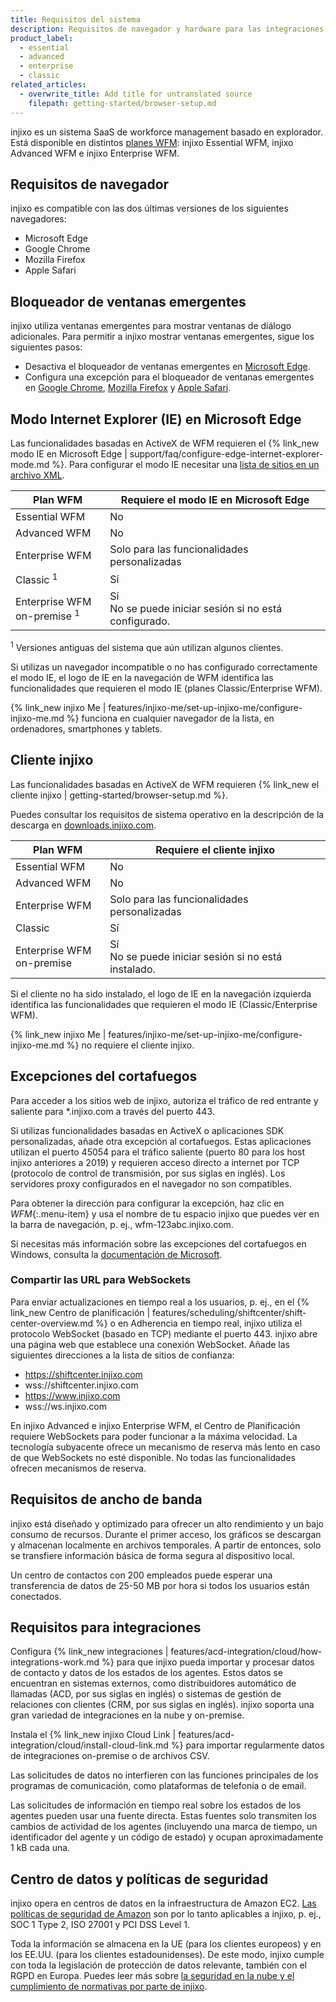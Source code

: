 ```yaml
---
title: Requisitos del sistema
description: Requisitos de navegador y hardware para las integraciones y las estaciones de trabajo de agentes y planificadores.
product_label:
  - essential
  - advanced
  - enterprise
  - classic
related_articles:
  - overwrite_title: Add title for untranslated source
    filepath: getting-started/browser-setup.md
---
```


injixo es un sistema SaaS de workforce management basado en explorador. Está disponible en distintos [planes WFM](https://www.injixo.com/pricing): injixo Essential WFM, injixo Advanced WFM e injixo Enterprise WFM.

## Requisitos de navegador

injixo es compatible con las dos últimas versiones de los siguientes navegadores:

- Microsoft Edge
- Google Chrome
- Mozilla Firefox
- Apple Safari

## Bloqueador de ventanas emergentes

injixo utiliza ventanas emergentes para mostrar ventanas de diálogo adicionales. Para permitir a injixo mostrar ventanas emergentes, sigue los siguientes pasos:

- Desactiva el bloqueador de ventanas emergentes en [Microsoft Edge](https://support.microsoft.com/en-us/microsoft-edge/block-pop-ups-in-microsoft-edge-1d8ba4f8-f385-9a0b-e944-aa47339b6bb5).
- Configura una excepción para el bloqueador de ventanas emergentes en [Google Chrome](https://support.google.com/chrome/answer/95472?hl=en&co=GENIE.Platform%3DDesktop#zippy=%2Callow-pop-ups-and-redirects-from-a-site), [Mozilla Firefox](https://support.mozilla.org/en-US/kb/pop-blocker-settings-exceptions-troubleshooting) y [Apple Safari](https://support.apple.com/guide/safari/block-pop-ups-sfri40696/mac).

## Modo Internet Explorer (IE) en Microsoft Edge

Las funcionalidades basadas en ActiveX de WFM requieren el {% link_new modo IE en Microsoft Edge | support/faq/configure-edge-internet-explorer-mode.md %}. Para configurar el modo IE necesitar una [lista de sitios en un archivo XML](https://learn.microsoft.com/en-us/deployedge/edge-ie-mode-local-site-list).

<style>
table {
  width: 100%;
}
table th:first-of-type {
    width: 30%;
}
table th:nth-of-type(2) {
    width: 70%;
}
</style>

| Plan WFM                               | Requiere el modo IE en Microsoft Edge         |
| -------------------------------------- | ------------------------------------------ |
| Essential WFM                          | No                                         |
| Advanced WFM                           | No                                         |
| Enterprise WFM                         | Solo para las funcionalidades personalizadas            |
| Classic <sup>1</sup>                   | Sí                                        |
| Enterprise WFM on-premise <sup>1</sup> | Sí<br>No se puede iniciar sesión si no está configurado. |

<sup>1</sup> Versiones antiguas del sistema que aún utilizan algunos clientes.

Si utilizas un navegador incompatible o no has configurado correctamente el modo IE, el logo de IE en la navegación de WFM identifica las funcionalidades que requieren el modo IE (planes Classic/Enterprise WFM).

{% link_new injixo Me | features/injixo-me/set-up-injixo-me/configure-injixo-me.md %} funciona en cualquier navegador de la lista, en ordenadores, smartphones y tablets. 

## Cliente injixo

Las funcionalidades basadas en ActiveX de WFM requieren {% link_new el cliente injixo | getting-started/browser-setup.md %}.

Puedes consultar los requisitos de sistema operativo en la descripción de la descarga en [downloads.injixo.com](https://downloads.injixo.com).

| Plan WFM                      | Requiere el cliente injixo                |
| ------------------------- | ----------------------------------------- |
| Essential WFM             | No                                        |
| Advanced WFM              | No                                        |
| Enterprise WFM            | Solo para las funcionalidades personalizadas           |
| Classic                   | Sí                                       |
| Enterprise WFM on-premise | Sí<br>No se puede iniciar sesión si no está instalado. |

Si el cliente no ha sido instalado, el logo de IE en la navegación izquierda identifica las funcionalidades que requieren el modo IE (Classic/Enterprise WFM).

{% link_new injixo Me | features/injixo-me/set-up-injixo-me/configure-injixo-me.md %} no requiere el cliente injixo.

## Excepciones del cortafuegos

Para acceder a los sitios web de injixo, autoriza el tráfico de red entrante y saliente para *.injixo.com a través del puerto 443.

Si utilizas funcionalidades basadas en ActiveX o aplicaciones SDK personalizadas, añade otra excepción al cortafuegos. Estas aplicaciones utilizan el puerto 45054 para el tráfico saliente (puerto 80 para los host injixo anteriores a 2019) y requieren acceso directo a internet por TCP (protocolo de control de transmisión, por sus siglas en inglés). Los servidores proxy configurados en el navegador no son compatibles.

Para obtener la dirección para configurar la excepción, haz clic en _WFM_{:.menu-item} y usa el nombre de tu espacio injixo que puedes ver en la barra de navegación, p.&nbsp;ej., wfm-123abc.injixo.com.

Si necesitas más información sobre las excepciones del cortafuegos en Windows, consulta la [documentación de Microsoft](https://support.microsoft.com/es-es/windows/agregar-una-exclusi%C3%B3n-a-seguridad-de-windows-811816c0-4dfd-af4a-47e4-c301afe13b26).

### Compartir las URL para WebSockets

Para enviar actualizaciones en tiempo real a los usuarios, p.&nbsp;ej., en el {% link_new Centro de planificación | features/scheduling/shiftcenter/shift-center-overview.md %} o en Adherencia en tiempo real, injixo utiliza el protocolo WebSocket (basado en TCP) mediante el puerto 443\. injixo abre una página web que establece una conexión WebSocket. Añade las siguientes direcciones a la lista de sitios de confianza:

- https://shiftcenter.injixo.com
- wss://shiftcenter.injixo.com
- https://www.injixo.com
- wss://ws.injixo.com

En injixo Advanced e injixo Enterprise WFM, el Centro de Planificación requiere WebSockets para poder funcionar a la máxima velocidad. La tecnología subyacente ofrece un mecanismo de reserva más lento en caso de que WebSockets no esté disponible. No todas las funcionalidades ofrecen mecanismos de reserva.

## Requisitos de ancho de banda

injixo está diseñado y optimizado para ofrecer un alto rendimiento y un bajo consumo de recursos. Durante el primer acceso, los gráficos se descargan y almacenan localmente en archivos temporales. A partir de entonces, solo se transfiere información básica de forma segura al dispositivo local.

Un centro de contactos con 200 empleados puede esperar una transferencia de datos de 25-50&nbsp;MB por hora si todos los usuarios están conectados.

## Requisitos para integraciones

Configura {% link_new integraciones | features/acd-integration/cloud/how-integrations-work.md %} para que injixo pueda importar y procesar datos de contacto y datos de los estados de los agentes. Estos datos se encuentran en sistemas externos, como distribuidores automático de llamadas (ACD, por sus siglas en inglés) o sistemas de gestión de relaciones con clientes (CRM, por sus siglas en inglés).
injixo soporta una gran variedad de integraciones en la nube y on-premise.

Instala el {% link_new injixo Cloud Link | features/acd-integration/cloud/install-cloud-link.md %} para importar regularmente datos de integraciones on-premise o de archivos CSV.

Las solicitudes de datos no interfieren con las funciones principales de los programas de comunicación, como plataformas de telefonía o de email.

Las solicitudes de información en tiempo real sobre los estados de los agentes pueden usar una fuente directa. Estas fuentes solo transmiten los cambios de actividad de los agentes (incluyendo una marca de tiempo, un identificador del agente y un código de estado) y ocupan aproximadamente 1 kB cada una.

## Centro de datos y políticas de seguridad

injixo opera en centros de datos en la infraestructura de Amazon EC2. [Las políticas de seguridad de Amazon](https://aws.amazon.com/security/) son por lo tanto aplicables a injixo, p.&nbsp;ej., SOC 1 Type 2, ISO 27001 y PCI DSS Level 1.

Toda la información se almacena en la UE (para los clientes europeos) y en los EE.UU. (para los clientes estadounidenses). De este modo, injixo cumple con toda la legislación de protección de datos relevante, también con el RGPD en Europa. Puedes leer más sobre [la seguridad en la nube y el cumplimiento de normativas por parte de injixo](https://www.injixo.com/uk/security/).
